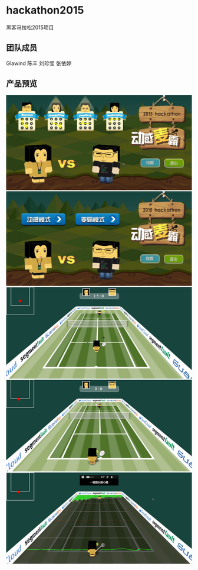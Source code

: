 # hackathon2015
黑客马拉松2015项目

## 团队成员
Glawind
陈丰
刘珍莹
张依婷

## 产品预览
![image](https://raw.githubusercontent.com/gerpayt/hackathon2015/master/screenshot/BEFD6405-DAAD-4542-9827-25408F13A09C.png)
![image](https://raw.githubusercontent.com/gerpayt/hackathon2015/master/screenshot/F477AAD0-7B61-4D2A-8EF9-3D40AC3B9EBE.png)
![image](https://raw.githubusercontent.com/gerpayt/hackathon2015/master/screenshot/CD8E4A06-DC6A-4E32-9B10-CA00294C13ED.png)
![image](https://raw.githubusercontent.com/gerpayt/hackathon2015/master/screenshot/BA5C180C-E2A1-4A6C-A23A-054515365F5D.png)
![image](https://raw.githubusercontent.com/gerpayt/hackathon2015/master/screenshot/AE297D20-7FC2-4AFD-A747-6E6815CAEA1C.png)